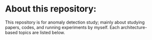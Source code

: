 # About this repository:

This repository is for anomaly detection study; mainly about studying papers, codes, and running experiments by myself. Each architecture-based topics are listed below.
